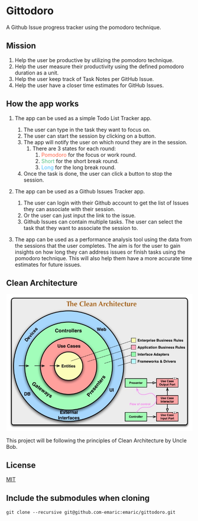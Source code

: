 # Gittodoro

A Github Issue progress tracker using the pomodoro technique.

## Mission

1. Help the user be productive by utilizing the pomodoro technique.
1. Help the user measure their productivity using the defined pomodoro duration as a unit.
1. Help the user keep track of Task Notes per GitHub Issue.
1. Help the user have a closer time estimates for GitHub Issues.

## How the app works

1. The app can be used as a simple Todo List Tracker app.

   1. The user can type in the task they want to focus on.
   1. The user can start the session by clicking on a button.
   1. The app will notify the user on which round they are in the session.
      1. There are 3 states for each round:
         1. <span style="color:tomato">Pomodoro</span> for the focus or work round.
         1. <span style="color:rgb(85, 194, 135)">Short</span> for the short break round.
         1. <span style="color:rgb(71, 189, 255)">Long</span> for the long break round.
   1. Once the task is done, the user can click a button to stop the session.

1. The app can be used as a Github Issues Tracker app.

   1. The user can login with their Github account to get the list of Issues they can associate with their session.
   1. Or the user can just input the link to the issue.
   1. Github Issues can contain multiple tasks. The user can select the task that they want to associate the session to.

1. The app can be used as a performance analysis tool using the data from the sessions that the user completes. The aim is for the user to gain insights on how long they can address issues or finish tasks using the pomodoro technique. This will also help them have a more accurate time estimates for future issues.

## Clean Architecture

![The Clean Architecture](./docs/CleanArchitecture.jpg)

This project will be following the principles of Clean Architecture by Uncle Bob.


## License

[MIT](LICENSE)

## Include the submodules when cloning

```
git clone --recursive git@github.com-emaric:emaric/gittodoro.git
```
